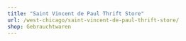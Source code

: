 ```yaml
---
title: "Saint Vincent de Paul Thrift Store"
url: /west-chicago/saint-vincent-de-paul-thrift-store/
shop: Gebrauchtwaren
---
```

